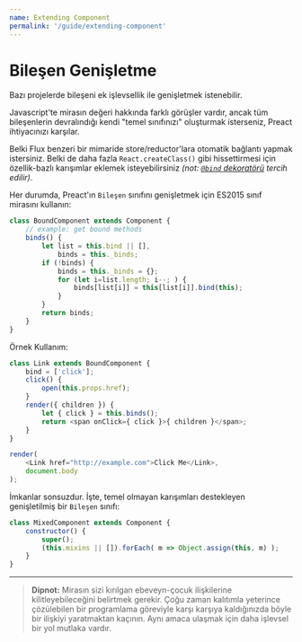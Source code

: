 ```yaml
---
name: Extending Component
permalink: '/guide/extending-component'
---
```


# Bileşen Genişletme

Bazı projelerde bileşeni ek işlevsellik ile genişletmek istenebilir.

Javascript'te mirasın değeri hakkında farklı görüşler vardır, ancak tüm bileşenlerin devralındığı kendi "temel sınıfınızı" oluşturmak isterseniz, Preact ihtiyacınızı karşılar.

Belki Flux benzeri bir mimaride store/reductor'lara otomatik bağlantı yapmak istersiniz. Belki de daha fazla `React.createClass()` gibi hissettirmesi için özellik-bazlı karışımlar eklemek isteyebilirsiniz _(not: [`@bind` dekoratörü](https://github.com/developit/decko#bind) tercih edilir)_.

Her durumda, Preact'ın `Bileşen` sınıfını genişletmek için ES2015 sınıf mirasını kullanın:

```js
class BoundComponent extends Component {
    // example: get bound methods
    binds() {
        let list = this.bind || [],
            binds = this._binds;
        if (!binds) {
            binds = this._binds = {};
            for (let i=list.length; i--; ) {
                binds[list[i]] = this[list[i]].bind(this);
            }
        }
        return binds;
    }
}
```

Örnek Kullanım:

```js
class Link extends BoundComponent {
    bind = ['click'];
    click() {
        open(this.props.href);
    }
    render({ children }) {
        let { click } = this.binds();
        return <span onClick={ click }>{ children }</span>;
    }
}

render(
    <Link href="http://example.com">Click Me</Link>,
    document.body
);
```


İmkanlar sonsuzdur. İşte, temel olmayan karışımları destekleyen genişletilmiş bir `Bileşen` sınıfı:

```js
class MixedComponent extends Component {
    constructor() {
        super();
        (this.mixins || []).forEach( m => Object.assign(this, m) );
    }
}
```

---

> **Dipnot:** Mirasın sizi kırılgan ebeveyn-çocuk ilişkilerine kilitleyebileceğini belirtmek gerekir. Çoğu zaman kalıtımla yeterince çözülebilen bir programlama göreviyle karşı karşıya kaldığınızda böyle bir ilişkiyi yaratmaktan kaçının. Aynı amaca ulaşmak için daha işlevsel bir yol mutlaka vardır.